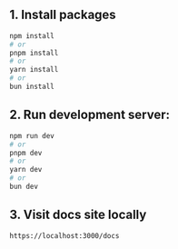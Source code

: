 
## 1. Install packages
```bash
npm install
# or
pnpm install
# or
yarn install
# or
bun install
```


## 2. Run development server:

```bash
npm run dev
# or
pnpm dev
# or
yarn dev
# or
bun dev
```

## 3. Visit docs site locally
```bash
https://localhost:3000/docs
```